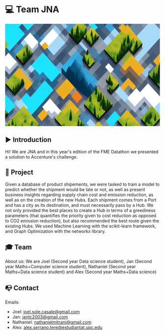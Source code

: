 # 💻 Team JNA

<p align="center">
  <img width="1024" height="333" src="https://raw.githubusercontent.com/JNA-DatathonFME2022/.github/main/profile/assets/landscape.png">
</p>

## ▶️ Introduction
Hi! We are JNA and in this year's edition of the FME Datathon we presented a solution to Accenture's challenge. 

## 🧭 Project
Given a database of product shipements, we were tasked to train a model to predict whether the shipment would be late or not, as well as present business insights regarding supply chain cost and emission reduction, as well as on the creation of the new Hubs. Each shipment comes from a Port and has a city as its destination, and must necessarily pass by a Hub. We not only provided the best places to create a Hub in terms of a greediness parameters (that quantifies the priority given to cost reduction as opposed to CO2 emission reduction), but also recommended the best route given the existing Hubs. 
We used Machine Learning with the scikit-learn framework, and Graph Optimization with the networkx library.

## 🎓 Team

About us:
We are Joel (Second year Data science student), Jan (Second year Maths+Computer science student), Nathaniel (Second year Maths+Data science student) and Alex (Second year Maths+Data science)

## 📭 Contact

Emails:
- Joel: joel.sole.casale@gmail.com
- Jan: jantc2003@gmail.com
- Nathaniel: nathanielmitrani@gmail.com
- Alex: alex.serrano.tere@estudiantat.upc.edu
